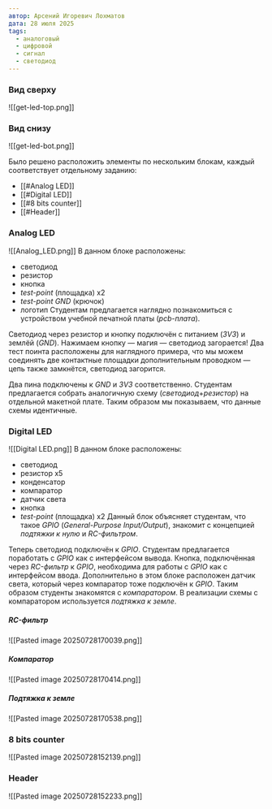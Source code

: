 ```yaml
---
автор: Арсений Игоревич Лохматов
дата: 28 июля 2025
tags:
  - аналоговый
  - цифровой
  - сигнал
  - светодиод
---
```

### Вид сверху
![[get-led-top.png]]
### Вид снизу
![[get-led-bot.png]]

Было решено расположить элементы по нескольким блокам, каждый соответствует отдельному заданию:
- [[#Analog LED]]
- [[#Digital LED]]
- [[#8 bits counter]]
- [[#Header]]

### Analog LED
![[Analog_LED.png]]
В данном блоке расположены:
- светодиод
- резистор
- кнопка
- *test-point* (площадка) x2
- *test-point GND* (крючок)
- логотип
Студентам предлагается наглядно познакомиться с устройством учебной печатной платы  (*pcb-плата*). 

Светодиод через резистор и кнопку подключён с питанием (*3V3*) и землёй (*GND*). Нажимаем кнопку — магия — светодиод загорается! Два тест поинта расположены для наглядного примера, что мы можем соединять две контактные площадки дополнительным проводком — цепь также замкнётся, светодиод загорится.

Два пина подключены к *GND* и *3V3* соответственно. Студентам предлагается собрать аналогичную схему (*светодиод*+*резистор*) на отдельной макетной плате. Таким образом мы показываем, что данные схемы идентичные.
### Digital LED
![[Digital LED.png]]
В данном блоке расположены:
- светодиод
- резистор x5
- конденсатор
- компаратор
- датчик света
- кнопка
- *test-point* (площадка) x2
Данный блок объясняет студентам, что такое *GPIO* (*General-Purpose Input/Output*), знакомит с концепцией *подтяжки к нулю* и *RC-фильтром*.

Теперь светодиод подключён к *GPIO*. Студентам предлагается поработать с *GPIO* как с интерфейсом вывода. Кнопка, подключённая через *RC-фильтр* к *GPIO*, необходима для работы с *GPIO* как с интерфейсом ввода. Дополнительно в этом блоке расположен датчик света, который через компаратор тоже подключён к *GPIO*. Таким образом студенты знакомятся с *компаратором*.
В реализации схемы с компаратором используется *подтяжка к земле*.


##### RC-фильтр
![[Pasted image 20250728170039.png]]
##### Компаратор
![[Pasted image 20250728170414.png]]
##### Подтяжка к земле
![[Pasted image 20250728170538.png]]
### 8 bits counter
![[Pasted image 20250728152139.png]]

### Header
![[Pasted image 20250728152233.png]]


